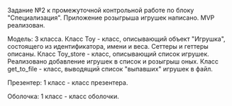 Задание №2 к промежуточной контрольной работе по блоку "Специализация". Приложение розыгрыша игрушек написано. MVP реализован.

Модель: 3 класса. 
Класс Toy - класс, описывающий объект "Игрушка", состоящего из идентификатора, имени и веса. Сеттеры и геттеры описаны.
Класс Toy_store - класс, описывающий список игрушек. Реализовано добавление игрушек в список и розыгрыш оных. 
Класс get_to_file - класс, выводящий список "выпавших" игрушек в файл.

Презентер: 1 класс - класс презентера.

Оболочка: 1 класс - класс оболочки.
